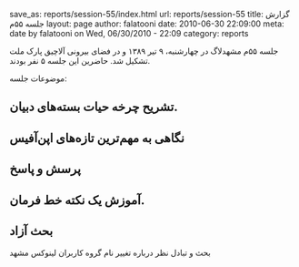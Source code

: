 save_as: reports/session-55/index.html
url: reports/session-55
title: گزارش جلسه ۵۵‌م
layout: page
author: falatooni
date: 2010-06-30 22:09:00
meta: date by falatooni on Wed, 06/30/2010 - 22:09
category: reports

جلسه ۵۵‌م مشهدلاگ در چهارشنبه، ۹ تیر ۱۳۸۹ و در فضای بیرونی آلاچیق پارک ملت
تشکیل شد. حاضرین این جلسه ۵ نفر بودند.


<!--more-->



موضوعات جلسه:  
## تشریح چرخه حیات بسته‌های دبیان.  
## نگاهی به مهم‌ترین تازه‌های اپن‌آفیس  
## پرسش و پاسخ  
## آموزش یک نکته خط فرمان.  
## بحث آزاد
بحث و تبادل نظر درباره تغییر نام گروه کاربران لینوکس مشهد
